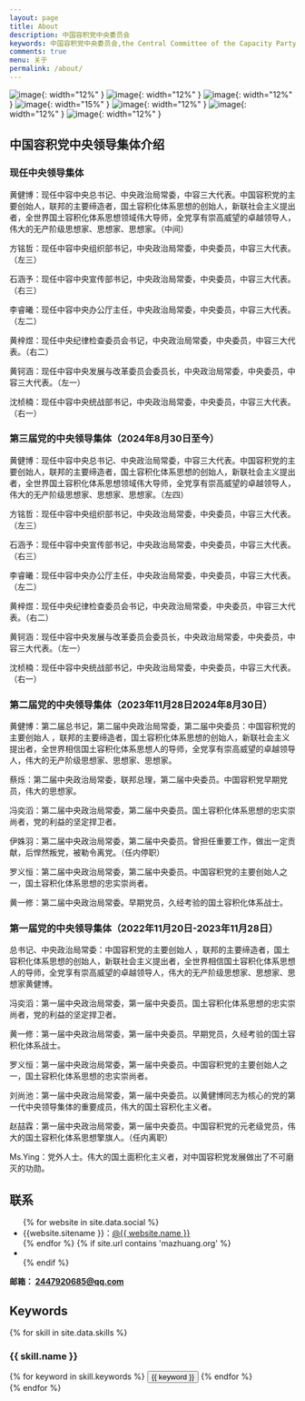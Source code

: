 ```yaml
---
layout: page
title: About
description: 中国容积党中央委员会
keywords: 中国容积党中央委员会,the Central Committee of the Capacity Party of China
comments: true
menu: 关于
permalink: /about/
---
```


 ![image](https://pic.imgdb.cn/item/66e802dbd9c307b7e93b45f8.png){: width="12%" } ![image](https://pic.imgdb.cn/item/66e802dcd9c307b7e93b46ba.png){: width="12%" }
 ![image](https://pic.imgdb.cn/item/66e8029ed9c307b7e93b0747.png){: width="12%" } ![image](https://pic.imgdb.cn/item/66a23130d9c307b7e961a817.png){: width="15%" } ![image](https://pic.imgdb.cn/item/66e802b7d9c307b7e93b21fd.png){: width="12%" } ![image](https://pic.imgdb.cn/item/66e802dbd9c307b7e93b464b.png){: width="12%" } ![image](https://pic.imgdb.cn/item/66e802dcd9c307b7e93b4703.png){: width="12%" } 


## 中国容积党中央领导集体介绍
### 现任中央领导集体
黄健博：现任中容中央总书记、中央政治局常委，中容三大代表。中国容积党的主要创始人，联邦的主要缔造者，国土容积化体系思想的创始人，新联社会主义提出者，全世界国土容积化体系思想领域伟大导师，全党享有崇高威望的卓越领导人，伟大的无产阶级思想家、思想家、思想家。（中间）  

方铭哲：现任中容中央组织部书记，中央政治局常委，中央委员，中容三大代表。（左三）

石涵予：现任中容中央宣传部书记，中央政治局常委，中央委员，中容三大代表。（右三）

李睿曦：现任中容中央办公厅主任，中央政治局常委，中央委员，中容三大代表。（左二）

黄梓煜：现任中央纪律检查委员会书记，中央政治局常委，中央委员，中容三大代表。（右二）

黄钶涵：现任中容中央发展与改革委员会委员长，中央政治局常委，中央委员，中容三大代表。（左一）

沈桢楠：现任中容中央统战部书记，中央政治局常委，中央委员，中容三大代表。（右一）

### 第三届党的中央领导集体（2024年8月30日至今）

黄健博：现任中容中央总书记、中央政治局常委，中容三大代表。中国容积党的主要创始人，联邦的主要缔造者，国土容积化体系思想的创始人，新联社会主义提出者，全世界国土容积化体系思想领域伟大导师，全党享有崇高威望的卓越领导人，伟大的无产阶级思想家、思想家、思想家。（左四）  

方铭哲：现任中容中央组织部书记，中央政治局常委，中央委员，中容三大代表。（左三）

石涵予：现任中容中央宣传部书记，中央政治局常委，中央委员，中容三大代表。（右三）

李睿曦：现任中容中央办公厅主任，中央政治局常委，中央委员，中容三大代表。（左二）

黄梓煜：现任中央纪律检查委员会书记，中央政治局常委，中央委员，中容三大代表。（右二）

黄钶涵：现任中容中央发展与改革委员会委员长，中央政治局常委，中央委员，中容三大代表。（左一）

沈桢楠：现任中容中央统战部书记，中央政治局常委，中央委员，中容三大代表。（右一）

### 第二届党的中央领导集体（2023年11月28日2024年8月30日）
 黄健博：第二届总书记，第二届中央政治局常委，第二届中央委员：中国容积党的主要创始人 ，联邦的主要缔造者，国土容积化体系思想的创始人，新联社会主义提出者，全世界相信国土容积化体系思想人的导师，全党享有崇高威望的卓越领导人，伟大的无产阶级思想家、思想家、思想家。  

蔡烁：第二届中央政治局常委，联邦总理，第二届中央委员。中国容积党早期党员，伟大的思想家。

冯奕滔：第二届中央政治局常委，第二届中央委员。国土容积化体系思想的忠实崇尚者，党的利益的坚定捍卫者。

伊姝羽：第二届中央政治局常委，第二届中央委员。曾担任重要工作，做出一定贡献，后悍然叛党，被勒令离党。（任内停职）

罗义恒：第二届中央政治局常委，第二届中央委员。中国容积党的主要创始人之一，国土容积化体系思想的忠实崇尚者。

黄一修：第二届中央政治局常委。早期党员，久经考验的国土容积化体系战士。
### 第一届党的中央领导集体（2022年11月20日-2023年11月28日）
总书记、中央政治局常委：中国容积党的主要创始人 ，联邦的主要缔造者，国土容积化体系思想的创始人，新联社会主义提出者，全世界相信国土容积化体系思想人的导师，全党享有崇高威望的卓越领导人，伟大的无产阶级思想家、思想家、思想家黄健博。  

冯奕滔：第一届中央政治局常委，第一届中央委员。国土容积化体系思想的忠实崇尚者，党的利益的坚定捍卫者。

黄一修：第一届中央政治局常委，第一届中央委员。早期党员，久经考验的国土容积化体系战士。

罗义恒：第一届中央政治局常委，第一届中央委员。中国容积党的主要创始人之一，国土容积化体系思想的忠实崇尚者。

刘尚池：第一届中央政治局常委，第一届中央委员。以黄健博同志为核心的党的第一代中央领导集体的重要成员，伟大的国土容积化主义者。

赵喆霖：第一届中央政治局常委，第一届中央委员。中国容积党的元老级党员，伟大的国土容积化体系思想擎旗人。（任内离职）

Ms.Ying：党外人士。伟大的国土面积化主义者，对中国容积党发展做出了不可磨灭的功勋。





## 联系

<ul>
{% for website in site.data.social %}
<li>{{website.sitename }}：<a href="{{ website.url }}" target="_blank">@{{ website.name }}</a></li>
{% endfor %}
{% if site.url contains 'mazhuang.org' %}
<li>
</li>
{% endif %}
</ul>

<b>邮箱： <a href="mailto:2447920685@qq.com">2447920685@qq.com</a></b>

## Keywords

{% for skill in site.data.skills %}
### {{ skill.name }}
<div class="btn-inline">
{% for keyword in skill.keywords %}
<button class="btn btn-outline" type="button">{{ keyword }}</button>
{% endfor %}
</div>
{% endfor %}
